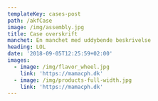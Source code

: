 ```yaml
---
templateKey: cases-post
path: /akfCase
image: /img/assembly.jpg
title: Case overskrift
manchet: En manchet med uddybende beskrivelse
heading: LOL
date: '2018-09-05T12:25:59+02:00'
images:
  - image: /img/flavor_wheel.jpg
    link: 'https://mamacph.dk'
  - image: /img/products-full-width.jpg
    link: 'https://mamacph.dk'
---
```


